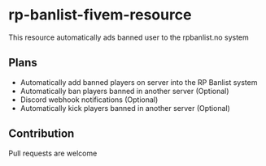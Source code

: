 # rp-banlist-fivem-resource
This resource automatically ads banned user to the rpbanlist.no system


## Plans
- Automatically add banned players on server into the RP Banlist system
- Automatically ban players banned in another server (Optional)
- Discord webhook notifications (Optional)
- Automatically kick players banned in another server (Optional)

## Contribution
Pull requests are welcome